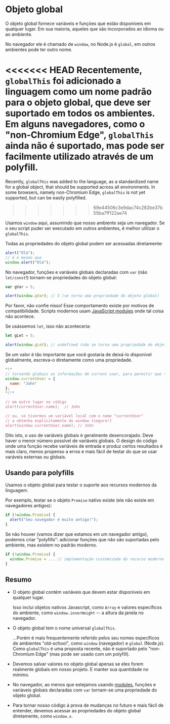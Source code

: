 
# Objeto global

O objeto global fornece variáveis e funções que estão disponíveis em qualquer lugar. Em sua maioria, aqueles que são incorporados ao idioma ou ao ambiente.

No navegador ele é chamado de `window`, no Node.js é `global`, em outros ambientes pode ter outro nome.

<<<<<<< HEAD
Recentemente, `globalThis` foi adicionado a linguagem como um nome padrão para o objeto global, que deve ser suportado em todos os ambientes. Em alguns navegadores, como o "non-Chromium Edge", `globalThis` ainda não é suportado, mas pode ser facilmente utilizado através de um polyfill.
=======
Recently, `globalThis` was added to the language, as a standardized name for a global object, that should be supported across all environments. In some browsers, namely non-Chromium Edge, `globalThis` is not yet supported, but can be easily polyfilled.
>>>>>>> 69e44506c3e9dac74c282be37b55ba7ff122ae74

Usamos `window` aqui, assumindo que nosso ambiente seja um navegador. Se o seu script puder ser executado em outros ambientes, é melhor utilizar o `globalThis`.

Todas as propriedades do objeto global podem ser acessadas diretamente:

```js run
alert("Olá");
// é o mesmo que
window.alert("Olá");
```

No navegador, funções e variáveis globais declaradas com `var` (não `let/const`!) tornam-se propriedades do objeto global:

```js run untrusted refresh
var gVar = 5;

alert(window.gVar); // 5 (se torna uma propriedade do objeto global)
```

Por favor, não confie nisso! Esse comportamento existe por motivos de compatibilidade. Scripts modernos usam [JavaScript modules](info:modules) onde tal coisa não acontece.

Se usássemos `let`, isso não aconteceria:

```js run untrusted refresh
let gLet = 5;

alert(window.gLet); // undefined (não se torna uma propriedade do objeto global)
```

Se um valor é tão importante que você gostaria de deixá-lo disponível globalmente, escreva-o diretamente como uma propriedade.

```js run
*!*
// tornando globais as informações de current user, para permitir que todos os script as acessem
window.currentUser = {
  name: "John"
};
*/!*

// em outro lugar no código
alert(currentUser.name);  // John

// ou, se tivermos um variável local com o nome "currentUser"
// a obtenha explicitamente do window (seguro!)
alert(window.currentUser.name); // John
```

Dito isto, o uso de variáveis globais é geralmente desencorajado. Deve haver o menor número possível de variáveis globais. O design do código onde uma função recebe variáveis de entrada e produz certos resultados é mais claro, menos propenso a erros e mais fácil de testar do que se usar varáveis externas ou globais.

## Usando para polyfills

Usamos o objeto global para testar o suporte aos recursos modernos da linguagem.

Por exemplo, testar se o objeto `Promise` nativo existe (ele não existe em navegadores antigos):
```js run
if (!window.Promise) {
  alert("Seu navegador é muito antigo!");
}
```

Se não houver (vamos dizer que estamos em um navegador antigo), podemos criar "polyfills": adicionar funções que não são suportadas pelo ambiente, mas existem no padrão moderno.

```js run
if (!window.Promise) {
  window.Promise = ... // implementação customizada do recurso moderno da linguagem
}
```

## Resumo

- O objeto global contém variáveis que devem estar disponíveis em qualquer lugar.

    Isso inclui objetos nativos Javascript, como `Array` e valores específicos do ambiente, como `window.innerHeight` -- a altura da janela no navegador.
- O objeto global tem o nome universal `globalThis`.

    ...Porém é mais frequentemente referido pelos seu nomes específicos de ambientes "old-school", como `window` (navegador) e `global` (Node.js). Como `globalThis` é uma proposta recente, não é suportado pelo "non-Chromium Edge" (mas pode ser usado com um polyfill).
- Devemos salvar valores no objeto global apenas se eles forem realmente globais em nosso projeto. E manter sua quantidade no mínimo.
- No navegador, ao menos que estejamos usando [modules](info:modules), funções e variáveis globais declaradas com `var` tornam-se uma propriedade do objeto global.
- Para tornar nosso código à prova de mudanças no futuro e mais fácil de entender, devemos acessar as propriedades do objeto global diretamente, como `window.x`.